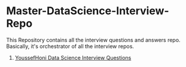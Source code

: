 # Master-DataScience-Interview-Repo
This Repository contains all the interview questions and answers repo. Basically, it's orchestrator of all the interview repos. 


1. [YoussefHoni Data Science Interview Questions](https://github.com/youssefHosni/Data-Science-Interview-Questions-Answers)

